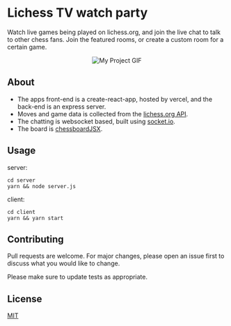# Lichess TV watch party

Watch live games being played on lichess.org, and join the live chat to talk to other chess fans. Join the featured rooms, or create a custom room for a certain game.

<p align="center"> 
  <img src="/client/public/mac.gif" alt="My Project GIF" width="auto" height="auto">
</p>

## About
- The apps front-end is a create-react-app, hosted by vercel, and the back-end is an express server.
- Moves and game data is collected from the <a href="https://lichess.org/api">lichess.org API</a>.
- The chatting is websocket based, built using <a href="https://socket.io">socket.io</a>.
- The board is <a href="https://chessboardjsx.com/">chessboardJSX</a>.

## Usage

server:

```
cd server
yarn && node server.js
```

client:

```
cd client
yarn && yarn start
```

## Contributing

Pull requests are welcome. For major changes, please open an issue first to discuss what you would like to change.

Please make sure to update tests as appropriate.

## License

[MIT](https://choosealicense.com/licenses/mit/)

